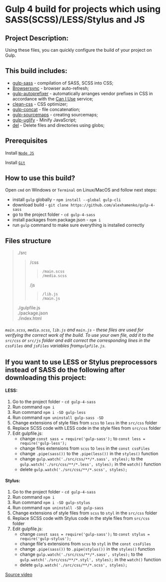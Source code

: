 # Gulp 4 build for projects which using SASS(SCSS)/LESS/Stylus and JS

## Project Description:
Using these files, you can quickly configure the build of your project on Gulp.

## This build includes:
- [gulp-sass](https://www.npmjs.com/package/gulp-sass) - compilation of SASS, SCSS into CSS;
- [Browsersync](https://browsersync.io/docs/gulp) - browser auto-refresh;
- [gulp-autoprefixer](https://www.npmjs.com/package/gulp-autoprefixer) - automatically arranges vendor prefixes in CSS in accordance with the [Can I Use](https://caniuse.com/) service;
- [clean-css](https://www.npmjs.com/package/clean-css) - CSS optimizer;
- [gulp-concat](https://www.npmjs.com/package/gulp-concat) - file concatenation;
- [gulp-sourcemaps](https://www.npmjs.com/package/gulp-sourcemaps) - creating sourcemaps;
- [gulp-uglify](https://www.npmjs.com/package/gulp-uglify) - Minify JavaScript;
- [del](https://www.npmjs.com/package/del) - Delete files and directories using globs;

## Prerequisites
Install [`Node JS`](https://nodejs.org/en/download/)

Install [`Git`](https://www.atlassian.com/git/tutorials/install-git)


## How to use this build?
Open `cmd` on Windows or `Terminal` on Linux/MacOS and follow next steps:
 - install `gulp` globally - `npm install --global gulp-cli`
 - download build - `git clone https://github.com/alexhamenko/gulp-4-sass`
 - go to the project folder - `cd gulp-4-sass`
 - install packages from package.json - `npm i`
 - run `gulp` command to make sure everything is installed correctly
 
## Files structure
>./src  
>>	/css  
>>>		/main.scss  
>>>		/media.scss  
>>	/js  
>>>		/lib.js  
>>>		/main.js  
>./gulpfile.js  
>./package.json  
>./index.html  

###### `main.scss`, `media.scss`, `lib.js` and `main.js` - these files are used for verifying the correct work of the build. To use your own file, add it to the `src/css` or `src/js` folder and edit correct the corresponding lines in the `cssFiles` and `jsFiles` variables from`gulpfile.js`.

## If you want to use LESS or Stylus preprocessors instead of SASS do the following after downloading this project:

#### LESS:
1. Go to the project folder - `cd gulp-4-sass`
2. Run command `npm i`
3. Run command `npm i -SD gulp-less`
4. Run command `npm uninstall gulp-sass -SD`
5. Change extensions of style files from `scss` to `less` in the `src/css` folder
6. Replace SCSS code with LESS code in the style files from `src/css` folder 
7. Edit gulpfile.js:
    - change `const sass = require('gulp-sass');` to `const less = require('gulp-less');`
    - change files extensions from `scss` to `less` in the `const cssFiles`
    - change `.pipe(sass())` to the `.pipe(less())` in the `styles()` function
    - change `gulp.watch('./src/css/**/*.sass', styles);` to the ` gulp.watch('./src/css/**/*.less', styles);` in the `watch()` function
    - delete `gulp.watch('./src/css/**/*.scss', styles);`
 
#### Stylus:
1. Go to the project folder - `cd gulp-4-sass`
2. Run command `npm i`
3. Run command `npm i -SD gulp-stylus`
4. Run command `npm uninstall -SD gulp-sass`
5. Change extensions of style files from `scss` to `styl` in the `src/css` folder
6. Replace SCSS code with Stylus code in the style files from `src/css` folder 
7. Edit gulpfile.js:
    - change `const sass = require('gulp-sass');` to `const stylus = require('gulp-stylus');`
    - change file's extensions from `scss` to `styl` in the `const cssFiles`
    - change `.pipe(sass())` to `.pipe(stylus())` in the `styles()` function
    - change `gulp.watch('./src/css/**/*.sass', styles);` to the ` gulp.watch('./src/css/**/*.styl', styles);` in the `watch()` function
    - delete `gulp.watch('./src/css/**/*.scss', styles);`


[Source video](https://youtu.be/KNSP_jDQ1n4)
